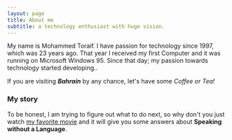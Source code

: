 ```yaml
---
layout: page
title: About me
subtitle: a technology enthusiast with huge vision.  
---
```


My name is Mohammed Toraif. I have passion for technology since 1997, which was 23 years ago. That year I received my first Computer and it was running on Microsoft Windows 95. Since that day; my passion towards technology started developing..

If you are visiting **_Bahrain_** by any chance, let's have some _Coffee or Tea!_

### My story

To be honest, I am trying to figure out what to do next, so why don't you just watch [my favorite movie](https://www.youtube.com/watch?v=4RoJtYkZa3c) and it will give you some answers about **Speaking without a Language**.
